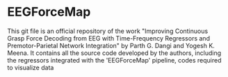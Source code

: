 # EEGForceMap
This git file is an official repository of the work "Improving Continuous Grasp Force Decoding from EEG with Time-Frequency Regressors and Premotor-Parietal Network Integration" by Parth G. Dangi and Yogesh K. Meena. It contains all the source code developed by the authors, including the regressors integrated with the 'EEGForceMap' pipeline, codes required to visualize data

